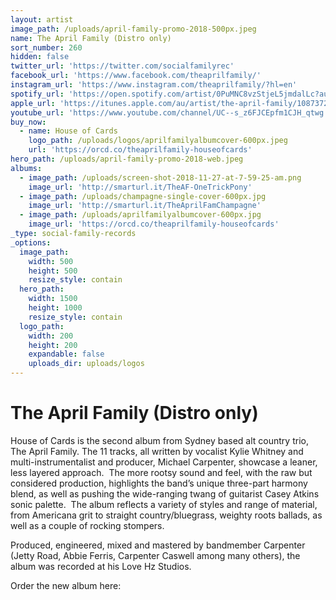 ```yaml
---
layout: artist
image_path: /uploads/april-family-promo-2018-500px.jpeg
name: The April Family (Distro only)
sort_number: 260
hidden: false
twitter_url: 'https://twitter.com/socialfamilyrec'
facebook_url: 'https://www.facebook.com/theaprilfamily/'
instagram_url: 'https://www.instagram.com/theaprilfamily/?hl=en'
spotify_url: 'https://open.spotify.com/artist/0PuMNC8vzStjeL5jmdalLc?autoplay=true&v=A'
apple_url: 'https://itunes.apple.com/au/artist/the-april-family/1087372905'
youtube_url: 'https://www.youtube.com/channel/UC--s_z6FJCEpfm1CJH_qtwg'
buy_now:
  - name: House of Cards
    logo_path: /uploads/logos/aprilfamilyalbumcover-600px.jpeg
    url: 'https://orcd.co/theaprilfamily-houseofcards'
hero_path: /uploads/april-family-promo-2018-web.jpeg
albums:
  - image_path: /uploads/screen-shot-2018-11-27-at-7-59-25-am.png
    image_url: 'http://smarturl.it/TheAF-OneTrickPony'
  - image_path: /uploads/champagne-single-cover-600px.jpg
    image_url: 'http://smarturl.it/TheAprilFamChampagne'
  - image_path: /uploads/aprilfamilyalbumcover-600px.jpg
    image_url: 'https://orcd.co/theaprilfamily-houseofcards'
_type: social-family-records
_options:
  image_path:
    width: 500
    height: 500
    resize_style: contain
  hero_path:
    width: 1500
    height: 1000
    resize_style: contain
  logo_path:
    width: 200
    height: 200
    expandable: false
    uploads_dir: uploads/logos
---
```


# The April Family (Distro only)

House of Cards is the second album from Sydney based alt country trio, The April Family. The 11 tracks, all written by vocalist Kylie Whitney and multi-instrumentalist and producer, Michael Carpenter, showcase a leaner, less layered approach.&nbsp; The more rootsy sound and feel, with the raw but considered production, highlights the band’s unique three-part harmony blend, as well as pushing the wide-ranging twang of guitarist Casey Atkins sonic palette.&nbsp; The album reflects a variety of styles and range of material, from Americana grit to straight country/bluegrass, weighty roots ballads, as well as a couple of rocking stompers.

Produced, engineered, mixed and mastered by bandmember Carpenter (Jetty Road, Abbie Ferris, Carpenter Caswell among many others), the album was recorded at his Love Hz Studios.

Order the new album here:&nbsp;&nbsp;